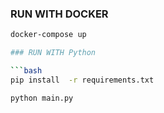 ### RUN WITH DOCKER 
```bash
docker-compose up

### RUN WITH Python

```bash
pip install  -r requirements.txt

python main.py
